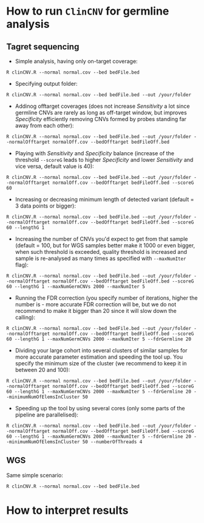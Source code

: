 # How to run `ClinCNV` for germline analysis

## Tagret sequencing

* Simple analysis, having only on-target coverage:

`R clinCNV.R --normal normal.cov --bed bedFile.bed`

* Specifying output folder:

`R clinCNV.R --normal normal.cov --bed bedFile.bed --out /your/folder`

* Addinog offtarget coverages (does not increase _Sensitivity_ a lot since germline CNVs are rarely as long as off-target window, but improves _Specificity_ efficiently removing CNVs formed by probes standing far away from each other):

`R clinCNV.R --normal normal.cov --bed bedFile.bed --out /your/folder --normalOfftarget normalOff.cov --bedOfftarget bedFileOff.bed`

* Playing with _Sensitivity_ and _Specificity_ balance (increase of the threshold `--scoreG` leads to higher _Specificity_ and lower _Sensitivity_ and vice versa, default value is 40):

`R clinCNV.R --normal normal.cov --bed bedFile.bed --out /your/folder --normalOfftarget normalOff.cov --bedOfftarget bedFileOff.bed --scoreG 60`

* Increasing or decreasing minimum length of detected variant (default = 3 data points or bigger):

`R clinCNV.R --normal normal.cov --bed bedFile.bed --out /your/folder --normalOfftarget normalOff.cov --bedOfftarget bedFileOff.bed --scoreG 60 --lengthG 1`

* Increasing the number of CNVs you'd expect to get from that sample (default = 100, but for WGS samples better make it 1000 or even bigger, when such threshold is exceeded, quality threshold is increased and sample is re-analysed as many times as specified with `--maxNumIter` flag):

`R clinCNV.R --normal normal.cov --bed bedFile.bed --out /your/folder --normalOfftarget normalOff.cov --bedOfftarget bedFileOff.bed --scoreG 60 --lengthG 1 --maxNumGermCNVs 2000 --maxNumIter 5`

* Running the FDR correction (you specify number of iterations, higher the number is - more accurate FDR correction will be, but we do not recommend to make it bigger than 20 since it will slow down the calling):

`R clinCNV.R --normal normal.cov --bed bedFile.bed --out /your/folder --normalOfftarget normalOff.cov --bedOfftarget bedFileOff.bed --scoreG 60 --lengthG 1 --maxNumGermCNVs 2000 --maxNumIter 5 --fdrGermline 20`

* Dividing your large cohort into several clusters of similar samples for more accurate parameter estimation and speeding the tool up. You specify the minimum size of the cluster (we recommend to keep it in between 20 and 100):

`R clinCNV.R --normal normal.cov --bed bedFile.bed --out /your/folder --normalOfftarget normalOff.cov --bedOfftarget bedFileOff.bed --scoreG 60 --lengthG 1 --maxNumGermCNVs 2000 --maxNumIter 5 --fdrGermline 20 --minimumNumOfElemsInCluster 50`

* Speeding up the tool by using several cores (only some parts of the pipeline are parallelised):

`R clinCNV.R --normal normal.cov --bed bedFile.bed --out /your/folder --normalOfftarget normalOff.cov --bedOfftarget bedFileOff.bed --scoreG 60 --lengthG 1 --maxNumGermCNVs 2000 --maxNumIter 5 --fdrGermline 20 --minimumNumOfElemsInCluster 50 --numberOfThreads 4`



## WGS

Same simple scenario:

`R clinCNV.R --normal normal.cov --bed bedFile.bed`

# How to interpret results